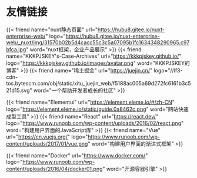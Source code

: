 # 友情链接


{{< friend name="nuxt静态页面" url="https://hubu8.gitee.io/nuxt-enterprise-web/" logo="https://hubu8.gitee.io/nuxt-enterprise-web/_nuxt/img/31570b02b5d4cacc55c3c5a07095b1fc1634348290965.c97bfca.jpg" word="nuxt框架，企业产品展示" >}}
{{< friend name="KKKPJSKEY's-Case-Archives" url="https://kkkpjskey.github.io/" logo="https://kkkpjskey.github.io/images/avatar.png" word="KKKPJSKEY的博客" >}}
{{< friend name="稀土掘金" url="https://juejin.cn/" logo="//lf3-cdn-tos.bytescm.com/obj/static/xitu_juejin_web/f5188ac005a69d272fc6161b3c521d15.svg" word="一个帮助开发者成长的社区" >}}

{{< friend name="Elementui" url="https://element.eleme.io/#/zh-CN" logo="https://element.eleme.io/static/guide.0a8462c.png" word="网站快速成型工具" >}}
{{< friend name="React" url="https://react.dev/" logo="https://www.runoob.com/wp-content/uploads/2016/02/react.png" word="构建用户界面的JavaScript库" >}}
{{< friend name="Vue" url="https://cn.vuejs.org/" logo="https://www.runoob.com/wp-content/uploads/2017/01/vue.png" word="构建用户界面的渐进式框架" >}}

{{< friend name="Docker" url="https://www.docker.com/" logo="https://www.runoob.com/wp-content/uploads/2016/04/docker01.png" word="开源容器引擎" >}}

